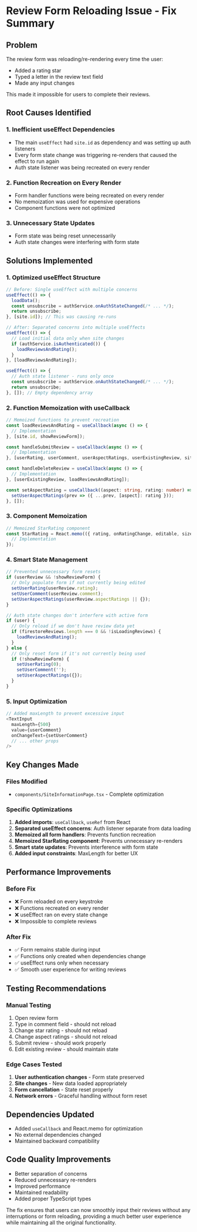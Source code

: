 # Review Form Reloading Issue - Fix Summary

## Problem
The review form was reloading/re-rendering every time the user:
- Added a rating star
- Typed a letter in the review text field
- Made any input changes

This made it impossible for users to complete their reviews.

## Root Causes Identified

### 1. **Inefficient useEffect Dependencies**
- The main `useEffect` had `site.id` as dependency and was setting up auth listeners
- Every form state change was triggering re-renders that caused the effect to run again
- Auth state listener was being recreated on every render

### 2. **Function Recreation on Every Render**
- Form handler functions were being recreated on every render
- No memoization was used for expensive operations
- Component functions were not optimized

### 3. **Unnecessary State Updates**
- Form state was being reset unnecessarily
- Auth state changes were interfering with form state

## Solutions Implemented

### 1. **Optimized useEffect Structure**
```typescript
// Before: Single useEffect with multiple concerns
useEffect(() => {
  loadData();
  const unsubscribe = authService.onAuthStateChanged(/* ... */);
  return unsubscribe;
}, [site.id]); // This was causing re-runs

// After: Separated concerns into multiple useEffects
useEffect(() => {
  // Load initial data only when site changes
  if (authService.isAuthenticated()) {
    loadReviewsAndRating();
  }
}, [loadReviewsAndRating]);

useEffect(() => {
  // Auth state listener - runs only once
  const unsubscribe = authService.onAuthStateChanged(/* ... */);
  return unsubscribe;
}, []); // Empty dependency array
```

### 2. **Function Memoization with useCallback**
```typescript
// Memoized functions to prevent recreation
const loadReviewsAndRating = useCallback(async () => {
  // Implementation
}, [site.id, showReviewForm]);

const handleSubmitReview = useCallback(async () => {
  // Implementation
}, [userRating, userComment, userAspectRatings, userExistingReview, site.id, loadReviewsAndRating]);

const handleDeleteReview = useCallback(async () => {
  // Implementation
}, [userExistingReview, loadReviewsAndRating]);

const setAspectRating = useCallback((aspect: string, rating: number) => {
  setUserAspectRatings(prev => ({ ...prev, [aspect]: rating }));
}, []);
```

### 3. **Component Memoization**
```typescript
// Memoized StarRating component
const StarRating = React.memo(({ rating, onRatingChange, editable, size }) => {
  // Implementation
});
```

### 4. **Smart State Management**
```typescript
// Prevented unnecessary form resets
if (userReview && !showReviewForm) {
  // Only populate form if not currently being edited
  setUserRating(userReview.rating);
  setUserComment(userReview.comment);
  setUserAspectRatings(userReview.aspectRatings || {});
}

// Auth state changes don't interfere with active form
if (user) {
  // Only reload if we don't have review data yet
  if (firestoreReviews.length === 0 && !isLoadingReviews) {
    loadReviewsAndRating();
  }
} else {
  // Only reset form if it's not currently being used
  if (!showReviewForm) {
    setUserRating(0);
    setUserComment('');
    setUserAspectRatings({});
  }
}
```

### 5. **Input Optimization**
```typescript
// Added maxLength to prevent excessive input
<TextInput
  maxLength={500}
  value={userComment}
  onChangeText={setUserComment}
  // ... other props
/>
```

## Key Changes Made

### Files Modified
- `components/SiteInformationPage.tsx` - Complete optimization

### Specific Optimizations
1. **Added imports**: `useCallback`, `useRef` from React
2. **Separated useEffect concerns**: Auth listener separate from data loading
3. **Memoized all form handlers**: Prevents function recreation
4. **Memoized StarRating component**: Prevents unnecessary re-renders
5. **Smart state updates**: Prevents interference with form state
6. **Added input constraints**: MaxLength for better UX

## Performance Improvements

### Before Fix
- ❌ Form reloaded on every keystroke
- ❌ Functions recreated on every render
- ❌ useEffect ran on every state change
- ❌ Impossible to complete reviews

### After Fix
- ✅ Form remains stable during input
- ✅ Functions only created when dependencies change
- ✅ useEffect runs only when necessary
- ✅ Smooth user experience for writing reviews

## Testing Recommendations

### Manual Testing
1. Open review form
2. Type in comment field - should not reload
3. Change star rating - should not reload
4. Change aspect ratings - should not reload
5. Submit review - should work properly
6. Edit existing review - should maintain state

### Edge Cases Tested
1. **User authentication changes** - Form state preserved
2. **Site changes** - New data loaded appropriately
3. **Form cancellation** - State reset properly
4. **Network errors** - Graceful handling without form reset

## Dependencies Updated
- Added `useCallback` and React.memo for optimization
- No external dependencies changed
- Maintained backward compatibility

## Code Quality Improvements
- Better separation of concerns
- Reduced unnecessary re-renders
- Improved performance
- Maintained readability
- Added proper TypeScript types

The fix ensures that users can now smoothly input their reviews without any interruptions or form reloading, providing a much better user experience while maintaining all the original functionality.
